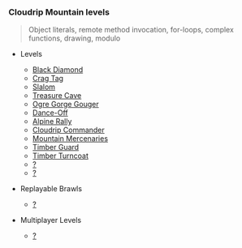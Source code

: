 ### Cloudrip Mountain levels

> Object literals, remote method invocation, for-loops, complex functions, drawing, modulo

+ Levels
    + [Black Diamond](360-Black_Diamond/)
    + [Crag Tag](358-Crag_Tag/)
    + [Slalom](359-Slalom/)
    + [Treasure Cave](361-Treasure_Cave/)
    + [Ogre Gorge Gouger](362-Ogre_Gorge_Gouger/)
    + [Dance-Off](363-Dance-Off/)
    + [Alpine Rally](364-Alpine_Rally/)
    + [Cloudrip Commander](365-Cloudrip_Commander/)
    + [Mountain Mercenaries](366-Mountain_Mercenaries/)
    + [Timber Guard](367-Timber_Guard/)
    + [Timber Turncoat](368-Timber_Turncoat/)
    + [?](369-/)
    + [?](370-/)

+ Replayable Brawls
    + [?](.../)

+ Multiplayer Levels
    + [?](.../)

